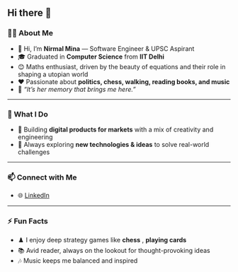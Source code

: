 ## Hi there 👋

### 👨‍💻 About Me  
- 👋 Hi, I’m **Nirmal Mina** — Software Engineer & UPSC Aspirant  
- 🎓 Graduated in **Computer Science** from **IIT Delhi**  
- 😊 Maths enthusiast, driven by the beauty of equations and their role in shaping a utopian world  
- ❤️ Passionate about **politics, chess, walking, reading books, and music**  
- 🖤 *“It’s her memory that brings me here.”*  

---

### 💼 What I Do  
- 💞️ Building **digital products for markets** with a mix of creativity and engineering  
- 🔭 Always exploring **new technologies & ideas** to solve real-world challenges  

---

### 📫 Connect with Me  
- 🌐 [LinkedIn](https://www.linkedin.com/in/nirmal-mina-4b0b951b2?utm_source=share&utm_campaign=share_via&utm_content=profile&utm_medium=android_app)  

---

### ⚡ Fun Facts  
- ♟️ I enjoy deep strategy games like **chess**  , **playing cards**  
- 📚 Avid reader, always on the lookout for thought-provoking ideas  
- 🎶 Music keeps me balanced and inspired  
